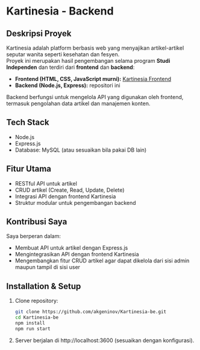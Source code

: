 # Kartinesia - Backend

## Deskripsi Proyek
Kartinesia adalah platform berbasis web yang menyajikan artikel-artikel seputar wanita seperti kesehatan dan fesyen.  
Proyek ini merupakan hasil pengembangan selama program **Studi Independen** dan terdiri dari **frontend** dan **backend**:  

- **Frontend (HTML, CSS, JavaScript murni):** [Kartinesia Frontend](https://github.com/akgeninov/Kartinesia-fe)  
- **Backend (Node.js, Express):** repositori ini  

Backend berfungsi untuk mengelola API yang digunakan oleh frontend, termasuk pengolahan data artikel dan manajemen konten.  

## Tech Stack
- Node.js  
- Express.js  
- Database: MySQL (atau sesuaikan bila pakai DB lain)  

## Fitur Utama
- RESTful API untuk artikel  
- CRUD artikel (Create, Read, Update, Delete)  
- Integrasi API dengan frontend Kartinesia  
- Struktur modular untuk pengembangan backend  

## Kontribusi Saya
Saya berperan dalam:  
- Membuat API untuk artikel dengan Express.js  
- Mengintegrasikan API dengan frontend Kartinesia  
- Mengembangkan fitur CRUD artikel agar dapat dikelola dari sisi admin maupun tampil di sisi user  

## Installation & Setup
1. Clone repository:
   ```bash
   git clone https://github.com/akgeninov/Kartinesia-be.git
   cd Kartinesia-be
   npm install
   npm run start
2. Server berjalan di http://localhost:3600 (sesuaikan dengan konfigurasi).
